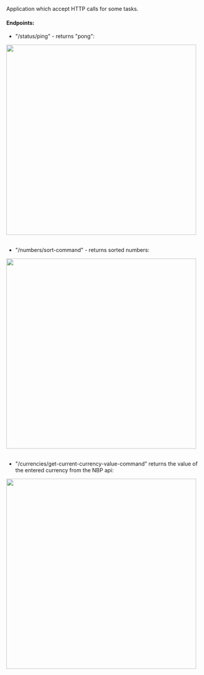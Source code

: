 Application which accept HTTP calls for some tasks.

#### Endpoints:

*  "/status/ping" - returns "pong":

<img src="https://user-images.githubusercontent.com/61514770/206476925-5aed22a6-de74-4713-97fb-3eeab6bae409.png" width="500" >
<br><br>

* "/numbers/sort-command" - returns sorted numbers:

<img src="https://user-images.githubusercontent.com/61514770/206476952-317c582e-713f-4692-a7f9-95ca9b48d55e.png" width="500" >
<br><br>

* "/currencies/get-current-currency-value-command" returns the value of the entered currency from the NBP api:

<img src="https://user-images.githubusercontent.com/61514770/206476963-c23fd7cb-20c4-4e19-9ded-581bb064e8e9.png" width="500" >
